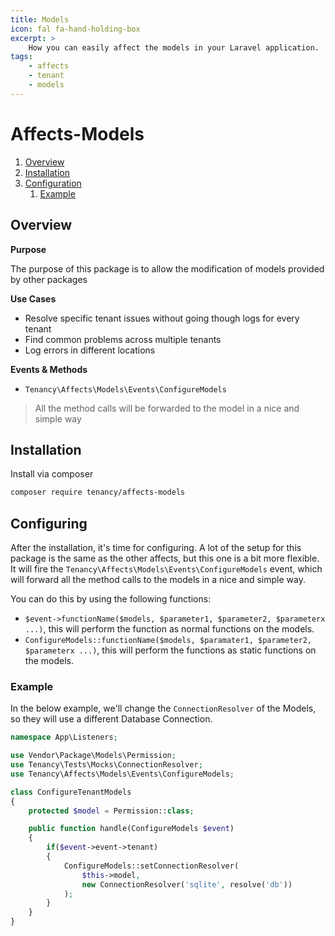 ```yaml
---
title: Models
icon: fal fa-hand-holding-box
excerpt: >
    How you can easily affect the models in your Laravel application.
tags:
    - affects
    - tenant
    - models
---
```


# Affects-Models

1. [Overview](#overview)
2. [Installation](#installation)
3. [Configuration](#configuration)
    1. [Example](#example)

## Overview

**Purpose**

The purpose of this package is to allow the modification of models provided by other packages

**Use Cases**

- Resolve specific tenant issues without going though logs for every tenant
- Find common problems across multiple tenants
- Log errors in different locations

**Events & Methods**

- `Tenancy\Affects\Models\Events\ConfigureModels`

> All the method calls will be forwarded to the model in a nice and simple way

## Installation
Install via composer
```bash
composer require tenancy/affects-models
```

## Configuring
After the installation, it's time for configuring. A lot of the setup for this package is the same as the other affects, but this one is a bit more flexible. It will fire the `Tenancy\Affects\Models\Events\ConfigureModels` event, which will forward all the method calls to the models in a nice and simple way.

You can do this by using the following functions:
- `$event->functionName($models, $parameter1, $parameter2, $parameterx ...)`, this will perform the function as normal functions on the models.
- `ConfigureModels::functionName($models, $paramater1, $parameter2, $parameterx ...)`, this will perform the functions as static functions on the models.

### Example
In the below example, we'll change the `ConnectionResolver` of the Models, so they will use a different Database Connection.

```php
namespace App\Listeners;

use Vendor\Package\Models\Permission;
use Tenancy\Tests\Mocks\ConnectionResolver;
use Tenancy\Affects\Models\Events\ConfigureModels;

class ConfigureTenantModels
{
    protected $model = Permission::class;

    public function handle(ConfigureModels $event)
    {
        if($event->event->tenant)
        {
            ConfigureModels::setConnectionResolver(
                $this->model,
                new ConnectionResolver('sqlite', resolve('db'))
            );
        }
    }
}
```